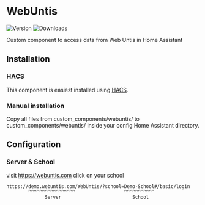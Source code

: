 # WebUntis
<!--
[![hacs_badge](https://img.shields.io/badge/HACS-Default-orange.svg)](https://github.com/custom-components/hacs)
-->
![Version](https://img.shields.io/github/v/release/JonasJoKuJonas/homeassistant-WebUntis)
![Downloads](https://img.shields.io/github/downloads/JonasJoKuJonas/homeassistant-WebUntis/total)

Custom component to access data from Web Untis in Home Assistant

## Installation

### HACS

This component is easiest installed using [HACS](https://github.com/custom-components/hacs).

### Manual installation

Copy all files from custom_components/webuntis/ to custom_components/webuntis/ inside your config Home Assistant directory.


## Configuration

### Server & School
visit https://webuntis.com click on your school

```
https://demo.webuntis.com/WebUntis/?school=Demo-School#/basic/login
        ^^^^^^^^^^^^^^^^^                  ^^^^^^^^^^^
              Server                          School
```

